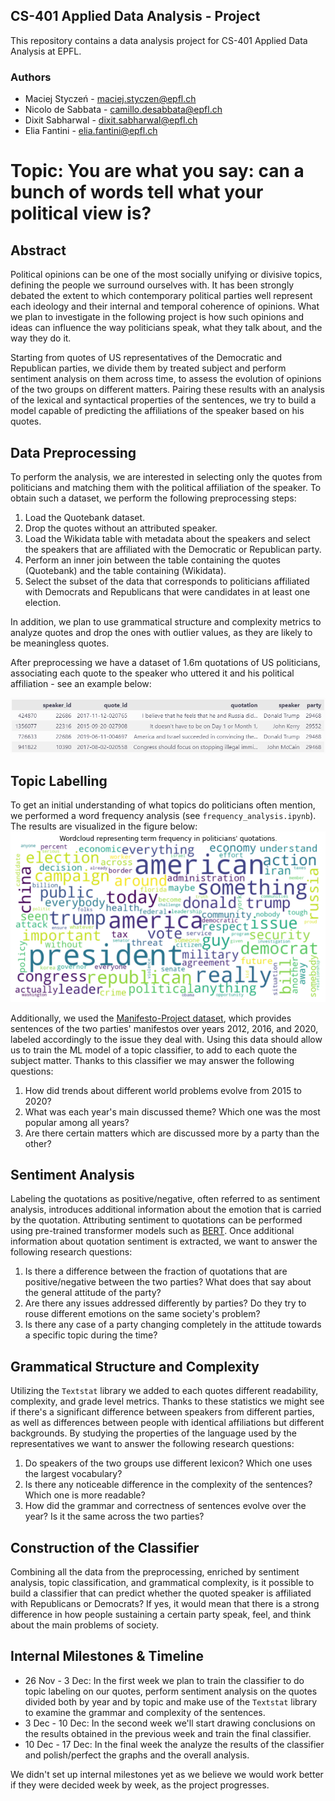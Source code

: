 ## CS-401 Applied Data Analysis - Project
This repository contains a data analysis project for CS-401 Applied Data Analysis at EPFL.

### Authors
- Maciej Styczeń - maciej.styczen@epfl.ch
- Nicolo de Sabbata - camillo.desabbata@epfl.ch
- Dixit Sabharwal - dixit.sabharwal@epfl.ch
- Elia Fantini - elia.fantini@epfl.ch

# Topic: You are what you say: can a bunch of words tell what your political view is?

## Abstract
Political opinions can be one of the most socially unifying or divisive topics, defining the people we surround ourselves with. It has been strongly debated the extent to which contemporary political parties well represent each ideology and their internal and temporal coherence of opinions. What we plan to investigate in the following project is how such opinions and ideas can influence the way politicians speak, what they talk about, and the way they do it.

Starting from quotes of US representatives of the Democratic and Republican parties, we divide them by treated subject and perform  sentiment analysis on them across time, to assess the evolution of opinions of the two groups on different matters. Pairing these results with an analysis of the lexical and syntactical properties of the sentences, we try to build a model capable of predicting the affiliations of the speaker based on his quotes.

## Data Preprocessing 
To perform the analysis, we are interested in selecting only the quotes from politicians and matching them with the political affiliation of the speaker.
To obtain such a dataset, we perform the following preprocessing steps:
1. Load the Quotebank dataset.
2. Drop the quotes without an attributed speaker.
3. Load the Wikidata table with metadata about the speakers and select the speakers that are affiliated with the Democratic or Republican party.
4. Perform an inner join between the table containing the quotes (Quotebank) and the table containing (Wikidata).
5. Select the subset of the data that corresponds to politicians affiliated with Democrats and Republicans that were candidates in at least one election. 

In addition, we plan to use grammatical structure and complexity metrics to analyze quotes and drop the ones with outlier values, as they are likely to be meaningless quotes.

After preprocessing we have a dataset of 1.6m quotations of US politicians, associating each quote to the speaker who uttered it and his political affiliation - see an example below:

![Sample from the US Politicians dataset](figures/dataframe-sample.png)

## Topic Labelling
To get an initial understanding of what topics do politicians often mention, we performed a word frequency analysis (see `frequency_analysis.ipynb`). The results are visualized in the figure below:
 ![Wordcloud for politicans](figures/wordcloud.png)

Additionally, we used the [Manifesto-Project dataset](https://manifestoproject.wzb.eu), which provides sentences of the two parties' manifestos over years 2012, 2016, and 2020, labeled accordingly to the issue they deal with. Using this data should allow us to train the ML model of a topic classifier, to add to each quote the subject matter. Thanks to this classifier we may answer the following questions:
1. How did trends about different world problems evolve from 2015 to 2020?
2. What was each year's main discussed theme? Which one was the most popular among all years? 
3. Are there certain matters which are discussed more by a party than the other? 

## Sentiment Analysis
Labeling the quotations as positive/negative, often referred to as sentiment analysis, introduces additional information about the emotion that is carried by the quotation. Attributing sentiment to quotations can be performed using pre-trained transformer models such as [BERT](https://arxiv.org/abs/1810.04805). Once additional information about quotation sentiment is extracted, we want to answer the following research questions:
1. Is there a difference between the fraction of quotations that are positive/negative between the two parties? What does that say about the general attitude of the party?
2. Are there any issues addressed differently by parties? Do they try to rouse different emotions on the same society's problem?
3. Is there any case of a party changing completely in the attitude towards a specific topic during the time?

## Grammatical Structure and Complexity 
Utilizing the `Textstat` library we added to each quotes different readability, complexity, and grade level metrics. Thanks to these statistics we might see if there's a  significant difference between speakers from different parties, as well as differences between people with identical affiliations but different backgrounds. By studying the properties of the language used by the representatives we want to answer the following research questions:
1. Do speakers of the two groups use different lexicon? Which one uses the largest vocabulary? 
2. Is there any noticeable difference in the complexity of the sentences? Which one is more readable?  
3. How did the grammar and correctness of sentences evolve over the year? Is it the same across the two parties?

## Construction of the Classifier 
Combining all the data from the preprocessing, enriched by sentiment analysis, topic classification, and grammatical complexity, is it possible to build a classifier that can predict whether the quoted speaker is affiliated with Republicans or Democrats? If yes, it would mean that there is a strong difference in how people sustaining a certain party speak, feel, and think about the main problems of society.

## Internal Milestones & Timeline
* 26 Nov - 3 Dec: In the first week we plan to train the classifier to do topic labeling on our quotes, perform sentiment analysis on the quotes divided both by year and by topic and make use of the `Textstat` library to examine the grammar and complexity of the sentences.
* 3 Dec - 10 Dec: In the second week we'll start drawing conclusions on the results obtained in the previous week and train the final classifier.
* 10 Dec - 17 Dec: In the final week the analyze the results of the classifier and polish/perfect the graphs and the overall analysis. 

We didn't set up internal milestones yet as we believe we would work better if they were decided week by week, as the project progresses.